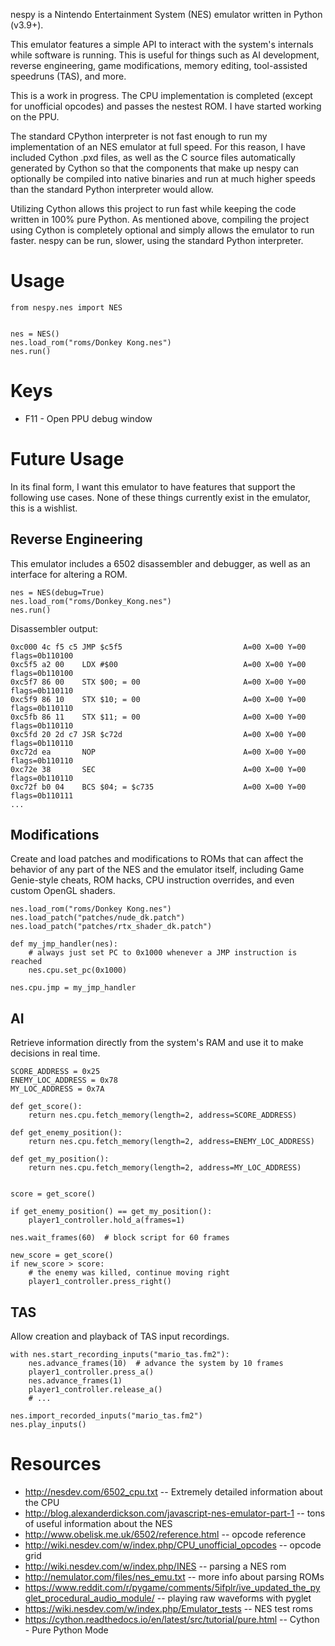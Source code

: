 nespy is a Nintendo Entertainment System (NES) emulator written in Python (v3.9+).

This emulator features a simple API to interact with the system's internals while software
is running. This is useful for things such as AI development, reverse engineering, 
game modifications, memory editing, tool-assisted speedruns (TAS), and more.

This is a work in progress. The CPU implementation is completed (except for unofficial opcodes)
and passes the nestest ROM. I have started working on the PPU.

The standard CPython interpreter is not fast enough to run my implementation of an NES emulator at full speed.
For this reason, I have included Cython .pxd files, as well as the C source files automatically generated by Cython
so that the components that make up nespy can optionally be compiled into native binaries and run at much higher
speeds than the standard Python interpreter would allow.

Utilizing Cython allows this project to run fast while keeping the code written in 100% pure Python. As mentioned above,
compiling the project using Cython is completely optional and simply allows the emulator to run faster. nespy can be
run, slower, using the standard Python interpreter.

Usage
=====

```
from nespy.nes import NES


nes = NES()
nes.load_rom("roms/Donkey Kong.nes")
nes.run()
```

Keys
====

* F11 - Open PPU debug window

Future Usage
============
In its final form, I want this emulator to have features that support the following use cases.
None of these things currently exist in the emulator, this is a wishlist.

Reverse Engineering
-------------------
This emulator includes a 6502 disassembler and debugger, as well as an interface for
altering a ROM.

```
nes = NES(debug=True)
nes.load_rom("roms/Donkey_Kong.nes")
nes.run()
```

Disassembler output:
```
0xc000 4c f5 c5 JMP $c5f5                           A=00 X=00 Y=00 flags=0b110100
0xc5f5 a2 00    LDX #$00                            A=00 X=00 Y=00 flags=0b110100
0xc5f7 86 00    STX $00; = 00                       A=00 X=00 Y=00 flags=0b110110
0xc5f9 86 10    STX $10; = 00                       A=00 X=00 Y=00 flags=0b110110
0xc5fb 86 11    STX $11; = 00                       A=00 X=00 Y=00 flags=0b110110
0xc5fd 20 2d c7 JSR $c72d                           A=00 X=00 Y=00 flags=0b110110
0xc72d ea       NOP                                 A=00 X=00 Y=00 flags=0b110110
0xc72e 38       SEC                                 A=00 X=00 Y=00 flags=0b110110
0xc72f b0 04    BCS $04; = $c735                    A=00 X=00 Y=00 flags=0b110111
...
```

Modifications
-------------
Create and load patches and modifications to ROMs that can affect the behavior of any part
of the NES and the emulator itself, including Game Genie-style cheats, ROM hacks, 
CPU instruction overrides, and even custom OpenGL shaders.

```
nes.load_rom("roms/Donkey Kong.nes")
nes.load_patch("patches/nude_dk.patch")
nes.load_patch("patches/rtx_shader_dk.patch")
```

```
def my_jmp_handler(nes):
    # always just set PC to 0x1000 whenever a JMP instruction is reached
    nes.cpu.set_pc(0x1000)

nes.cpu.jmp = my_jmp_handler
```

AI
--
Retrieve information directly from the system's RAM and use it to make decisions in real time.
```
SCORE_ADDRESS = 0x25
ENEMY_LOC_ADDRESS = 0x78
MY_LOC_ADDRESS = 0x7A

def get_score():
    return nes.cpu.fetch_memory(length=2, address=SCORE_ADDRESS)

def get_enemy_position():
    return nes.cpu.fetch_memory(length=2, address=ENEMY_LOC_ADDRESS)

def get_my_position():
    return nes.cpu.fetch_memory(length=2, address=MY_LOC_ADDRESS)


score = get_score()

if get_enemy_position() == get_my_position():
    player1_controller.hold_a(frames=1)

nes.wait_frames(60)  # block script for 60 frames

new_score = get_score()
if new_score > score:
    # the enemy was killed, continue moving right
    player1_controller.press_right()
```

TAS
---
Allow creation and playback of TAS input recordings.
```
with nes.start_recording_inputs("mario_tas.fm2"):
    nes.advance_frames(10)  # advance the system by 10 frames
    player1_controller.press_a()
    nes.advance_frames(1)
    player1_controller.release_a()
    # ...

nes.import_recorded_inputs("mario_tas.fm2")
nes.play_inputs()
```

Resources
=========

* http://nesdev.com/6502_cpu.txt -- Extremely detailed information about the CPU
* http://blog.alexanderdickson.com/javascript-nes-emulator-part-1 -- tons of useful information about the NES
* http://www.obelisk.me.uk/6502/reference.html -- opcode reference
* http://wiki.nesdev.com/w/index.php/CPU_unofficial_opcodes -- opcode grid
* http://wiki.nesdev.com/w/index.php/INES -- parsing a NES rom
* http://nemulator.com/files/nes_emu.txt -- more info about parsing ROMs
* https://www.reddit.com/r/pygame/comments/5ifplr/ive_updated_the_pyglet_procedural_audio_module/ -- playing raw waveforms with pyglet
* https://wiki.nesdev.com/w/index.php/Emulator_tests -- NES test roms
* https://cython.readthedocs.io/en/latest/src/tutorial/pure.html -- Cython - Pure Python Mode